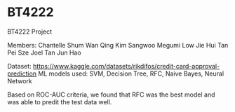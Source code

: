 # BT4222
BT4222 Project

Members:
Chantelle Shum Wan Qing
Kim Sangwoo
Megumi Low Jie Hui
Tan Pei Sze
Joel Tan Jun Hao

Dataset: https://www.kaggle.com/datasets/rikdifos/credit-card-approval-prediction
ML models used: SVM, Decision Tree, RFC, Naive Bayes, Neural Network

Based on ROC-AUC criteria, we found that RFC was the best model and was able to predit the test data well.
